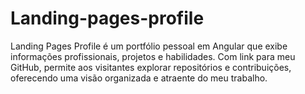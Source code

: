 # Landing-pages-profile
Landing Pages Profile é um portfólio pessoal em Angular que exibe informações profissionais, projetos e habilidades. Com link para meu GitHub, permite aos visitantes explorar repositórios e contribuições, oferecendo uma visão organizada e atraente do meu trabalho.
